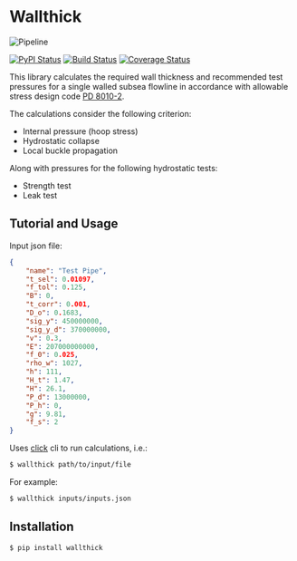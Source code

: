 # Wallthick

![Pipeline](https://s3-eu-west-1.amazonaws.com/openreply-enidays/wp-content/uploads/2017/03/ss-pipeline-pipe.jpg)

[![PyPI Status][pypi-image]][pypi-url]
[![Build Status][travis-image]][travis-url]
[![Coverage Status][coveralls-image]][coveralls-url]

This library calculates the required wall thickness and recommended test pressures for a single walled subsea flowline in accordance with allowable stress design code [PD 8010-2](https://shop.bsigroup.com/ProductDetail?pid=000000000030344663).

The calculations consider the following criterion:

*   Internal pressure (hoop stress)
*   Hydrostatic collapse
*   Local buckle propagation

Along with pressures for the following hydrostatic tests:

*   Strength test
*   Leak test

## Tutorial and Usage

Input json file:

```json
{
    "name": "Test Pipe",
    "t_sel": 0.01097,
    "f_tol": 0.125,
    "B": 0,
    "t_corr": 0.001,
    "D_o": 0.1683,
    "sig_y": 450000000,
    "sig_y_d": 370000000,
    "v": 0.3,
    "E": 207000000000,
    "f_0": 0.025,
    "rho_w": 1027,
    "h": 111,
    "H_t": 1.47,
    "H": 26.1,
    "P_d": 13000000,
    "P_h": 0,
    "g": 9.81,
    "f_s": 2
}
```

Uses [click](http://click.pocoo.org) cli to run calculations, i.e.:

```sh
$ wallthick path/to/input/file
```

For example:

```sh
$ wallthick inputs/inputs.json
```

## Installation

```sh
$ pip install wallthick
```

<!-- Markdown link & img dfn's -->

[pypi-image]: https://img.shields.io/pypi/v/wallthick.svg
[pypi-url]: https://pypi.python.org/pypi/wallthick
[travis-image]: https://travis-ci.org/benranderson/wallthick.svg?branch=master
[travis-url]: https://travis-ci.org/benranderson/wallthick
[coveralls-image]: https://coveralls.io/repos/github/benranderson/wallthick/badge.svg?branch=master
[coveralls-url]: https://coveralls.io/github/benranderson/wallthick?branch=master
